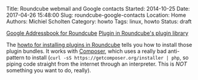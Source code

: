 Title: Roundcube webmail and Google contacts
Started: 2014-10-25
Date: 2017-04-26 15:48:00
Slug: roundcube-google-contacts
Location: Home
Authors: Michiel Scholten
Category: howto
Tags: linux, howto
Status: draft

[Google Addressbook for Roundcube](https://github.com/stwa/google-addressbook)
[Plugin in Roundcube's plugin library](http://plugins.roundcube.net/packages/stwa/google-addressbook)

The [howto for installing plugins in Roundcube](http://plugins.roundcube.net) tells you how to install those plugin bundles. It works with [Composer](https://getcomposer.org/download/), which uses a really bad anti-pattern to install (`curl -sS https://getcomposer.org/installer | php`, so piping code straight from the internet through an interpreter. This is _NOT_ something you want to do, really).

